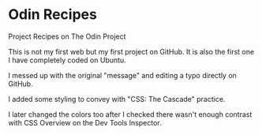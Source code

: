 # Odin Recipes
Project Recipes on The Odin Project

This is not my first web but my first project on GitHub. It is also the first one I have completely coded on Ubuntu. 

I messed up with the original "message" and editing a typo directly on GitHub.

I added some styling to convey with "CSS: The Cascade" practice. 

I later changed the colors too after I checked there wasn't enough contrast with CSS Overview on the Dev Tools Inspector.
